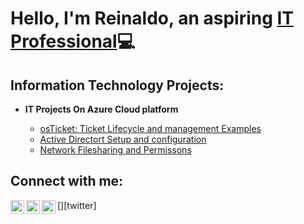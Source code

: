 <h1>Hello, I'm Reinaldo, an aspiring <a href="https://www.linkedin.com/in/reinaldo-vela-70651a265/">IT Professional</a>💻</h1>

<h2> Information Technology Projects:</h2>

- <b>IT Projects On Azure Cloud platform</b>
  
  - [osTicket: Ticket Lifecycle and management Examples](https://github.com/Rey055/osticket-TicketLifeCycleManangement)
  - [Active Directort Setup and configuration](https:/Rey055/ActiveDirectoryConfig)
  - [Network Filesharing and Permissons](https://github.com/Rey055/NetworkFileSharing)


<h2>Connect with me:</h2>

[<img align="left" alt="Josh | Twitter" width="22px" src="https://cdn.jsdelivr.net/npm/simple-icons@v3/icons/twitter.svg" />][twitter]
[<img align="left" alt="Josh | LinkedIn" width="22px" src="https://cdn.jsdelivr.net/npm/simple-icons@v3/icons/linkedin.svg" />][linkedin]
[<img align="left" alt="Josh | Instagram" width="22px" src="https://cdn.jsdelivr.net/npm/simple-icons@v3/icons/instagram.svg" />][instagram]


[instagram]: https://www.instagram.com/Josh
[linkedin]:  https://www.instagram.com/reyit55/

